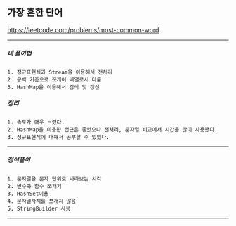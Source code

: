 ## 가장 흔한 단어

https://leetcode.com/problems/most-common-word

---

<h5>내 풀이법</h5>

    1. 정규표현식과 Stream을 이용해서 전처리
    2. 공백 기준으로 쪼개어 배열로서 다룸
    3. HashMap을 이용해서 검색 및 갱신

<h5>정리</h5>

    1. 속도가 매우 느렸다.
    2. HashMap을 이용한 접근은 좋았으나 전처리, 문자열 비교에서 시간을 많이 사용했다.
    3. 정규표현식에 대해서 공부할 수 있었다.

---

<h5>정석풀이</h5>

    1. 문자열을 문자 단위로 바라보는 시각
    2. 변수와 함수 쪼개기
    3. HashSet이용
    4. 문자열자체를 쪼개지 않음
    5. StringBuilder 사용

---